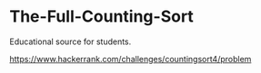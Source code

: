 # The-Full-Counting-Sort
Educational source for students.

https://www.hackerrank.com/challenges/countingsort4/problem
